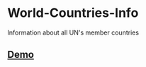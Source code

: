 # World-Countries-Info
Information about all UN's member countries

## [Demo](https://moscuet.github.io/World-Countries-Info/)
